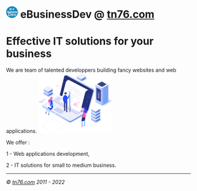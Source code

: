 
#  <img src="assets/img/logo.png" alt="tn76.com"> eBusinessDev @ <a href="https://www.tn76.com">tn76.com</a>



<h1>Effective IT solutions for your business</h1>
We are team of talented developpers
building fancy websites and web applications.

<img src="assets/img/hero-img.png" width="200" alt="tn76.com">

We offer :

1 -  Web applications development, 

2 - IT solutions for small to medium business.



<hr>
<p><i> &copy <a href="https://www.tn76.com">tn76.com</a>  2011 - 2022</i></p>